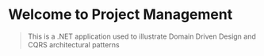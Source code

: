 # Welcome to Project Management

> This is a .NET application used to illustrate Domain Driven Design and CQRS architectural patterns
